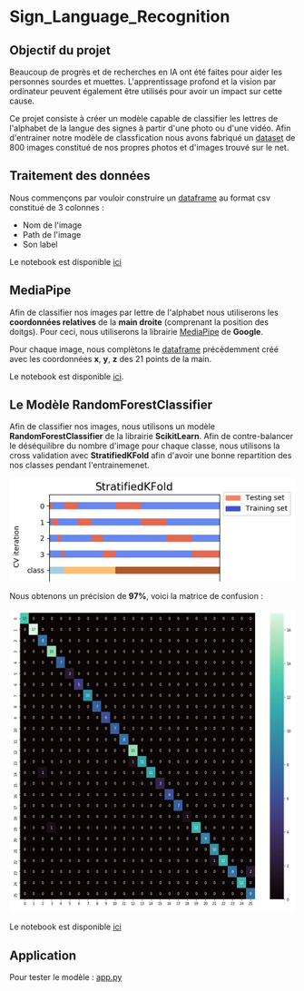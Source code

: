 # Sign_Language_Recognition

## Objectif du projet

Beaucoup de progrès et de recherches en IA ont été faites pour aider les personnes sourdes et muettes. L'apprentissage profond et la vision par ordinateur peuvent également être utilisés pour avoir un impact sur cette cause.

Ce projet consiste à créer un modèle capable de classifier les lettres de l'alphabet de la langue des signes à partir d'une photo ou d'une vidéo. Afin d'entrainer notre modèle de classfication nous avons fabriqué un [dataset](dataset_final) de 800 images constitué de nos propres photos et d'images trouvé sur le net. 

## Traitement des données

Nous commençons par vouloir construire un [dataframe](data.csv) au format csv constitué de 3 colonnes : 
* Nom de l'image
* Path de l'image
* Son label

Le notebook est disponible [ici](generate_csv.ipynb)

## MediaPipe

Afin de classifier nos images par lettre de l'alphabet nous utiliserons les **coordonnées relatives** de la **main droite** (comprenant la position des doitgs). Pour ceci, nous utiliserons la librairie [MediaPipe](https://mediapipe.dev/) de **Google**. 

Pour chaque image, nous complètons le [dataframe](data_final.csv) précèdemment créé avec les coordonnées **x**, **y**, **z** des 21 points de la main. 

Le notebook est disponible [ici](csv_mediapipe.ipynb). 

## Le Modèle RandomForestClassifier

Afin de classifier nos images, nous utilisons un modèle **RandomForestClassifier** de la librairie **ScikitLearn**. Afin de contre-balancer le déséquilibre du nombre d'image pour chaque classe, nous utilisons la cross validation avec **StratifiedKFold** afin d'avoir une bonne repartition des nos classes pendant l'entrainemenet.

![](Images/StratifiedKFlod.png)

Nous obtenons un précision de **97%**, voici la matrice de confusion :

![](Images/cm.png)

Le notebook est disponible [ici](classification_model.ipynb)

## Application

Pour tester le modèle : [app.py](app.py)
